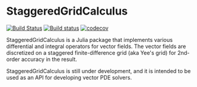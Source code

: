 # StaggeredGridCalculus

[![Build Status](https://travis-ci.org/wsshin/StaggeredGridCalculus.jl.svg?branch=master)](https://travis-ci.org/wsshin/StaggeredGridCalculus.jl)
[![Build status](https://ci.appveyor.com/api/projects/status/dp8kcp896gghtbdx/branch/master?svg=true)](https://ci.appveyor.com/project/wsshin/staggeredgridcalculus-jl/branch/master)
[![codecov](https://codecov.io/gh/wsshin/MaxwellFDM.jl/branch/master/graph/badge.svg)](https://codecov.io/gh/wsshin/MaxwellFDM.jl)

StaggeredGridCalculus is a Julia package that implements various differential and integral
operators for vector fields.  The vector fields are discretized on a staggered
finite-difference grid (aka Yee's grid) for 2nd-order accuracy in the result.

StaggeredGridCalculus is still under development, and it is intended to be used as an API
 for developing vector PDE solvers.
